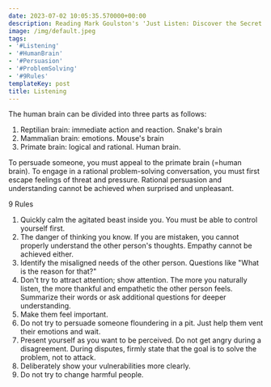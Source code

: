 ```yaml
---
date: 2023-07-02 10:05:35.570000+00:00
description: Reading Mark Goulston's 'Just Listen: Discover the Secret to Getting Through to Absolutely Anyone'
image: /img/default.jpeg
tags:
- '#Listening'
- '#HumanBrain'
- '#Persuasion'
- '#ProblemSolving'
- '#9Rules'
templateKey: post
title: Listening
---
```

The human brain can be divided into three parts as follows:
1. Reptilian brain: immediate action and reaction. Snake's brain
2. Mammalian brain: emotions. Mouse's brain
3. Primate brain: logical and rational. Human brain.

To persuade someone, you must appeal to the primate brain (=human brain). To engage in a rational problem-solving conversation, you must first escape feelings of threat and pressure. Rational persuasion and understanding cannot be achieved when surprised and unpleasant.

9 Rules
1. Quickly calm the agitated beast inside you. You must be able to control yourself first.
2. The danger of thinking you know. If you are mistaken, you cannot properly understand the other person's thoughts. Empathy cannot be achieved either.
3. Identify the misaligned needs of the other person. Questions like "What is the reason for that?"
4. Don't try to attract attention; show attention. The more you naturally listen, the more thankful and empathetic the other person feels. Summarize their words or ask additional questions for deeper understanding.
5. Make them feel important.
6. Do not try to persuade someone floundering in a pit. Just help them vent their emotions and wait.
7. Present yourself as you want to be perceived. Do not get angry during a disagreement. During disputes, firmly state that the goal is to solve the problem, not to attack.
8. Deliberately show your vulnerabilities more clearly.
9. Do not try to change harmful people.